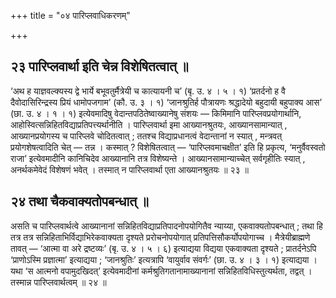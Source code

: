 +++
title = "०४ पारिप्लवाधिकरणम्"

+++

## २३ पारिप्लवार्था इति चेन्न विशेषितत्वात् ॥

‘अथ ह याज्ञवल्क्यस्य द्वे भार्ये बभूवतुर्मैत्रेयी च कात्यायनी च’ (बृ. उ. ४ । ५ । १) ‘प्रतर्दनो ह वै दैवोदासिरिन्द्रस्य प्रियं धामोपजगाम’ (कौ. उ. ३ । १) ‘जानश्रुतिर्ह पौत्रायणः श्रद्धादेयो बहुदायी बहुपाक्य आस’ (छा. उ. ४ । १ । १) इत्येवमादिषु वेदान्तपठितेष्वाख्यानेषु संशयः — किमिमानि पारिप्लवप्रयोगार्थानि, आहोस्वित्सन्निहितविद्याप्रतिपत्त्यर्थानीति । पारिप्लवार्था इमा आख्यानश्रुतयः, आख्यानसामान्यात् , आख्यानप्रयोगस्य च पारिप्लवे चोदितत्वात् ; ततश्च विद्याप्रधानत्वं वेदान्तानां न स्यात् , मन्त्रवत् प्रयोगशेषत्वादिति चेत् — तन्न । कस्मात् ? विशेषितत्वात् — ‘पारिप्लवमाचक्षीत’ इति हि प्रकृत्य, ‘मनुर्वैवस्वतो राजा’ इत्येवमादीनि कानिचिदेव आख्यानानि तत्र विशेष्यन्ते । आख्यानसामान्याच्चेत् सर्वगृहीतिः स्यात् , अनर्थकमेवेदं विशेषणं भवेत् । तस्मात् न पारिप्लवार्था एता आख्यानश्रुतयः ॥ २३ ॥

## २४ तथा चैकवाक्यतोपबन्धात् ॥

असति च पारिप्लवार्थत्वे आख्यानानां सन्निहितविद्याप्रतिपादनोपयोगितैव न्याय्या, एकवाक्यतोपबन्धात् ; तथा हि तत्र तत्र सन्निहिताभिर्विद्याभिरेकवाक्यता दृश्यते प्ररोचनोपयोगात् प्रतिपत्तिसौकर्योपयोगाच्च । मैत्रेयीब्राह्मणे तावत् — ‘आत्मा वा अरे द्रष्टव्यः’ (बृ. उ. ४ । ५ । ६) इत्याद्यया विद्यया एकवाक्यता दृश्यते ; प्रातर्दनेऽपि ‘प्राणोऽस्मि प्रज्ञात्मा’ इत्याद्यया ; ‘जानश्रुतिः’ इत्यत्रापि ‘वायुर्वाव संवर्गः’ (छा. उ. ४ । ३ । १) इत्याद्यया । यथा ‘स आत्मनो वपामुदखिदत्’ इत्येवमादीनां कर्मश्रुतिगतानामाख्यानानां सन्निहितविधिस्तुत्यर्थता, तद्वत् । तस्मान्न पारिप्लवार्थत्वम् ॥ २४ ॥
